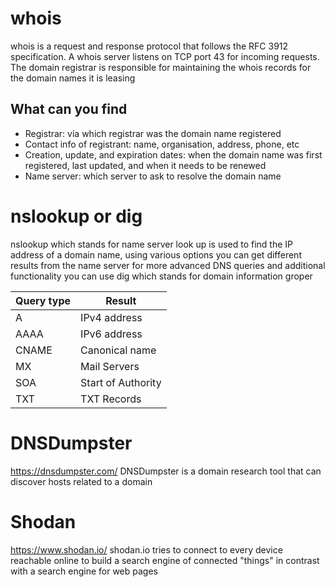 # whois
whois is a request and response protocol that follows the RFC 3912 specification. A whois server listens on TCP port 43 for incoming requests. The domain registrar is responsible for maintaining the whois records for the domain names it is leasing
## What can you find
- Registrar: via which registrar was the domain name registered
- Contact info of registrant: name, organisation, address, phone, etc
- Creation, update, and expiration dates: when the domain name was first registered, last updated, and when it needs to be renewed
- Name server: which server to ask to resolve the domain name
# nslookup or dig
nslookup which stands for name server look up is used to find the IP address of a domain name, using various options you can get different results from the name server
for more advanced DNS queries and additional functionality you can use dig which stands for domain information groper

| Query type | Result             |
| ---------- | ------------------ |
| A          | IPv4 address       |
| AAAA       | IPv6 address       |
| CNAME      | Canonical name     |
| MX         | Mail Servers       |
| SOA        | Start of Authority |
| TXT        | TXT Records        |
# DNSDumpster
https://dnsdumpster.com/
DNSDumpster is a domain research tool that can discover hosts related to a domain
# Shodan
https://www.shodan.io/
shodan.io tries to connect to every device reachable online to build a search engine of connected "things" in contrast with a search engine for web pages